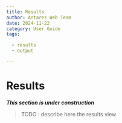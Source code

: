 ```yaml
---
title: Results
author: Antares Web Team
date: 2024-11-22
category: User Guide
tags:

  - results
  - output

---
```


# Results
**_This section is under construction_**
> TODO : describe here the results view